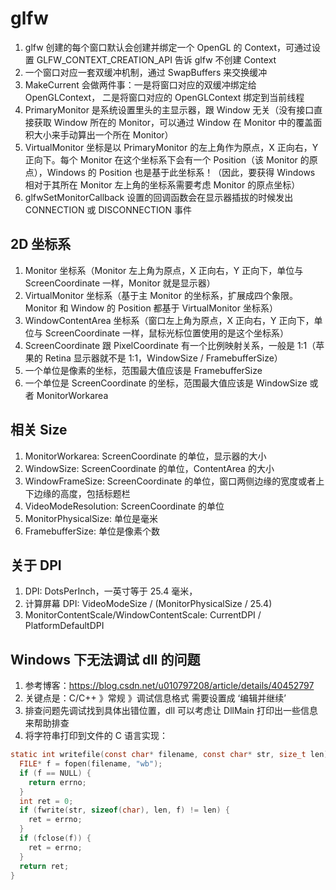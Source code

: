 # glfw

1. glfw 创建的每个窗口默认会创建并绑定一个 OpenGL 的 Context，可通过设置 GLFW_CONTEXT_CREATION_API 告诉 glfw 不创建 Context
2. 一个窗口对应一套双缓冲机制，通过 SwapBuffers 来交换缓冲
3. MakeCurrent 会做两件事：一是将窗口对应的双缓冲绑定给 OpenGLContext， 二是将窗口对应的 OpenGLContext 绑定到当前线程
4. PrimaryMonitor 是系统设置里头的主显示器，跟 Window 无关（没有接口直接获取 Window 所在的 Monitor，可以通过 Window 在 Monitor 中的覆盖面积大小来手动算出一个所在 Monitor）
5. VirtualMonitor 坐标是以 PrimaryMonitor 的左上角作为原点，X 正向右，Y 正向下。每个 Monitor 在这个坐标系下会有一个 Position（该 Monitor 的原点），Windows 的 Position 也是基于此坐标系！（因此，要获得 Windows 相对于其所在 Monitor 左上角的坐标系需要考虑 Monitor 的原点坐标）
6. glfwSetMonitorCallback 设置的回调函数会在显示器插拔的时候发出 CONNECTION 或 DISCONNECTION 事件

## 2D 坐标系

1. Monitor 坐标系（Monitor 左上角为原点，X 正向右，Y 正向下，单位与 ScreenCoordinate 一样，Monitor 就是显示器）
2. VirtualMonitor 坐标系（基于主 Monitor 的坐标系，扩展成四个象限。Monitor 和 Window 的 Position 都基于 VirtualMonitor 坐标系）
3. WindowContentArea 坐标系（窗口左上角为原点，X 正向右，Y 正向下，单位与 ScreenCoordinate 一样，鼠标光标位置使用的是这个坐标系）
4. ScreenCoordinate 跟 PixelCoordinate 有一个比例映射关系，一般是 1:1（苹果的 Retina 显示器就不是 1:1，WindowSize / FramebufferSize）
5. 一个单位是像素的坐标，范围最大值应该是 FramebufferSize
6. 一个单位是 ScreenCoordinate 的坐标，范围最大值应该是 WindowSize 或者 MonitorWorkarea

## 相关 Size

1. MonitorWorkarea: ScreenCoordinate 的单位，显示器的大小
2. WindowSize: ScreenCoordinate 的单位，ContentArea 的大小
3. WindowFrameSize: ScreenCoordinate 的单位，窗口两侧边缘的宽度或者上下边缘的高度，包括标题栏
4. VideoModeResolution: ScreenCoordinate 的单位
5. MonitorPhysicalSize: 单位是毫米
6. FramebufferSize: 单位是像素个数

## 关于 DPI

1. DPI: DotsPerInch，一英寸等于 25.4 毫米，
2. 计算屏幕 DPI: VideoModeSize / (MonitorPhysicalSize / 25.4)
3. MonitorContentScale/WindowContentScale: CurrentDPI / PlatformDefaultDPI

## Windows 下无法调试 dll 的问题

1. 参考博客：https://blog.csdn.net/u010797208/article/details/40452797
2. 关键点是：C/C++ 》常规 》调试信息格式 需要设置成 ‘编辑并继续’
3. 排查问题先调试找到具体出错位置，dll 可以考虑让 DllMain 打印出一些信息来帮助排查
4. 将字符串打印到文件的 C 语言实现：

```c
static int writefile(const char* filename, const char* str, size_t len) {
  FILE* f = fopen(filename, "wb");
  if (f == NULL) {
    return errno;
  }
  int ret = 0;
  if (fwrite(str, sizeof(char), len, f) != len) {
    ret = errno;
  }
  if (fclose(f)) {
    ret = errno;
  }
  return ret;
}
```
